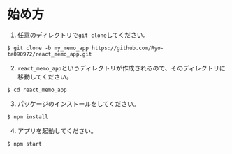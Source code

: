 # 始め方

1. 任意のディレクトリで`git clone`してください。

```
$ git clone -b my_memo_app https://github.com/Ryo-ta090972/react_memo_app.git
```

2. `react_memo_app`というディレクトリが作成されるので、そのディレクトリに移動してください。

```
$ cd react_memo_app
```

3. パッケージのインストールをしてください。

```
$ npm install
```

4. アプリを起動してください。

```
$ npm start
```
